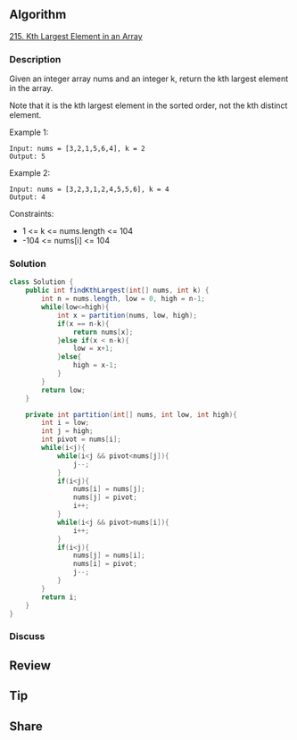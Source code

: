 ## Algorithm

[215. Kth Largest Element in an Array](https://leetcode.com/problems/kth-largest-element-in-an-array/)

### Description

Given an integer array nums and an integer k, return the kth largest element in the array.

Note that it is the kth largest element in the sorted order, not the kth distinct element.



Example 1:

```
Input: nums = [3,2,1,5,6,4], k = 2
Output: 5
```

Example 2:

```
Input: nums = [3,2,3,1,2,4,5,5,6], k = 4
Output: 4
```

Constraints:

- 1 <= k <= nums.length <= 104
- -104 <= nums[i] <= 104

### Solution

```java
class Solution {
    public int findKthLargest(int[] nums, int k) {
        int n = nums.length, low = 0, high = n-1;
        while(low<=high){
            int x = partition(nums, low, high);
            if(x == n-k){
                return nums[x];
            }else if(x < n-k){
                low = x+1;
            }else{
                high = x-1;
            }
        }
        return low;
    }

    private int partition(int[] nums, int low, int high){
        int i = low;
        int j = high;
        int pivot = nums[i];
        while(i<j){
            while(i<j && pivot<nums[j]){
                j--;
            }
            if(i<j){
                nums[i] = nums[j];
                nums[j] = pivot;
                i++;
            }
            while(i<j && pivot>nums[i]){
                i++;
            }
            if(i<j){
                nums[j] = nums[i];
                nums[i] = pivot;
                j--;
            }
        }
        return i;
    }
}
```

### Discuss

## Review


## Tip


## Share
